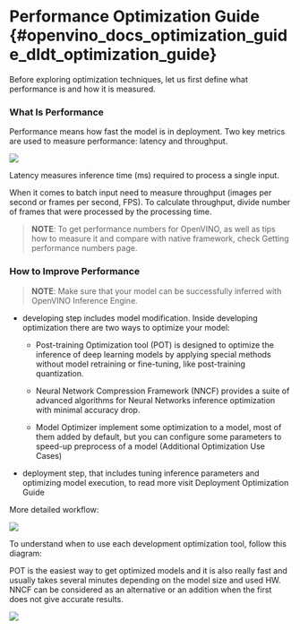 # Performance Optimization Guide {#openvino_docs_optimization_guide_dldt_optimization_guide}


Before exploring optimization techniques, let us first define what performance is and how it is measured.

### What Is Performance 

Performance means how fast the model is in deployment. Two key metrics are used to measure performance: latency and throughput. 

![](../img/Latency_Throughput.png)

Latency measures inference time (ms) required to process a single input.  

When it comes to batch input need to measure throughput (images per second or frames per second, FPS). To calculate throughput, divide number of frames that were processed by the processing time.   

> **NOTE**: To get performance numbers for OpenVINO, as well as tips how to measure it and compare with native framework, check Getting performance numbers page.
 
### How to Improve Performance 

> **NOTE**: Make sure that your model can be successfully inferred with OpenVINO Inference Engine.   

- developing step includes model modification. Inside developing optimization there are two ways to optimize your model:  

    - Post-training Optimization tool (POT) is designed to optimize the inference of deep learning models by applying special methods without model retraining or fine-tuning, like post-training quantization.  

    - Neural Network Compression Framework (NNCF) provides a suite of advanced algorithms for Neural Networks inference optimization with minimal accuracy drop.  

    - Model Optimizer implement some optimization to a model, most of them added by default, but you can configure some parameters to speed-up preprocess of a model (Additional Optimization Use Cases) 

- deployment step, that includes tuning inference parameters and optimizing model execution, to read more visit Deployment Optimization Guide 

More detailed workflow: 

![](../img/development_deployment.png)

To understand when to use each development optimization tool, follow this diagram: 

POT is the easiest way to get optimized models and it is also really fast and usually takes several minutes depending on the model size and used HW. NNCF can be considered as an alternative or an addition when the first does not give accurate results. 

![](../img/select_optimization.png)